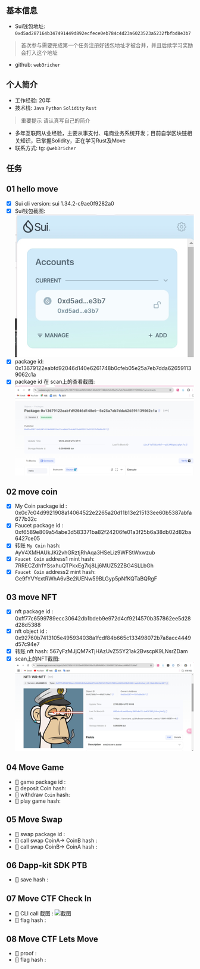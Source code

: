 ## 基本信息
- Sui钱包地址: `0xd5ad287164b347491449d892ecfece0eb784c4d23a6023523a5232fbfbd8e3b7`
> 首次参与需要完成第一个任务注册好钱包地址才被合并，并且后续学习奖励会打入这个地址
- github: `web3richer`

## 个人简介
- 工作经验: 20年
- 技术栈: `Java` `Python` `Solidity` `Rust`
> 重要提示 请认真写自己的简介
- 多年互联网从业经验，主要从事支付、电商业务系统开发；目前自学区块链相关知识，已掌握Solidity，正在学习Rust及Move
- 联系方式: tg: `@web3richer` 

## 任务

##   01 hello move  
- [x] Sui cli version: sui 1.34.2-c9ae0f9282a0
- [x] Sui钱包截图: 
  ![Sui钱包截图](./images/suiWallet.png)
- [x] package id:  0x13679122eabfd92046d140e6261748b0cfeb05e25a7eb7dda626591139062c1a
- [x] package id 在 scan上的查看截图:![Scan截图](./images/packageId.png)

##   02 move coin
- [x] My Coin package id :  0x0c7c04d9921908a14064522e2265a20d11b13e215133ee60b5387abfa677b32c
- [x] Faucet package id :  0xf6589e809a54abe3d583371ba82f24206fe01a3f25b6a38db02d82ba6427ce05
- [x] 转账 `My Coin` hash:  AyV4XMHAUkJKi2vhGRztjRhAqa3HSeLiz9WFStWxwzub
- [x] `Faucet Coin` address1 mint hash: 7RRECZdh1YSsxhuQTPkxEg7kj8Lj6MUZ52ZBG4SLLbGh
- [x] `Faucet Coin` address2 mint hash: Ge9fYVYcxtRWhA6vBe2iUENw59BLGyp5pNfKQTaBQRgF

##   03 move NFT
- [x] nft package id : 0xff77c6599789ecc30642db1bdeb9e972d4cf9214570b357862ee5d28d28d5388
- [x] nft object id :  0x92760b7413105e495934038a1fcdf84b665c133498072b7a8acc4449d57c94e7
- [x] 转账 nft  hash: 567yFzMJjQM7kTjHAzUvZ55Y21ak2BvscpK9LNsrZDam
- [x] scan上的NFT截图:![Scan截图](./images/web3richerNFT.png)

##   04 Move Game
- [] game package id :
- [] deposit Coin hash:
- [] withdraw `Coin` hash:
- [] play game hash:

##   05 Move Swap
- [] swap package id :
- [] call swap CoinA-> CoinB  hash :
- [] call swap CoinB-> CoinA  hash :

##   06 Dapp-kit SDK PTB
- [] save hash :

##   07 Move CTF Check In
- [] CLI call 截图 : ![截图](./images/你的图片地址)
- [] flag hash :

##   08 Move CTF Lets Move
- [] proof : 
- [] flag hash :
